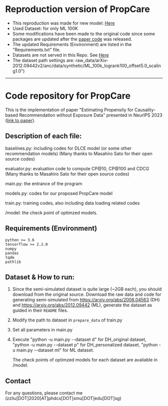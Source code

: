 # Reproduction version of PropCare
- This reproduction was made for new model: [Here](https://github.com/JeongHo-SEO/ARC-Rec)
- Used Dataset: for only ML 100K
- Some modifications have been made to the original code since some packages are updated after the [paper code](https://github.com/mediumboat/PropCare) was released.
- The updated Requirements (Environment) are listed in the "Requirements.txt" file.
- Datasets are not served in this Repo. See [Here](https://drive.google.com/drive/folders/1YcXz8f0Uck6lcVRze51qLjvAcdnwHiox?usp=drive_link)
- The dataset path settings are: raw_data/arXiv-2012.09442v2/anc/data/synthetic/ML_100k_logrank100_offset5.0_scaling1.0")
---
# Code repository for PropCare

This is the implementation of paper "Estimating Propensity for Causality-based Recommendation without Exposure Data" presented in NeurIPS 2023 ([link to paper](https://arxiv.org/abs/2310.20388)).

## Description of each file:

baselines.py: including codes for DLCE model (or some other recommendation models) (Many thanks to Masahiro Sato for their open source codes)

evaluator.py: evaluation code to compute CP@10, CP@100 and CDCG (Many thanks to Masahiro Sato for their open source codes)

main.py: the entrance of the program

models.py: codes for our proposed PropCare model

train.py: training codes, also including data loading related codes

/model: the check point of optimzed models.

## Requirements (Environment)
	python >= 3.6
	tensorflow >= 2.2.0
  	numpy
  	pandas
  	tqdm 
  	pathlib 


## Dataset & How to run:

1. Since the semi-simulated dataset is quite large (~2GB each), you should download from the original source.
Download the raw data and code for generating semi-simulated from https://arxiv.org/abs/2008.04563 (DH) and https://arxiv.org/abs/2012.09442 (ML), generate the dataset as guided in their `README` files.

2. Modify the path to dataset in `prepare_data` of train.py

3. Set all parameters in main.py

4. Execute "python -u main.py --dataset d" for DH_original dataset, "python -u main.py --dataset p" for DH_personalized dataset, "python -u main.py --dataset ml" for ML dataset.

   The check points of optimzed models for each dataset are avaliable in /model.

## Contact
For any questions, please contact me (zzliu[DOT]2020[AT]phdcs[DOT]smu[DOT]edu[DOT]sg)
